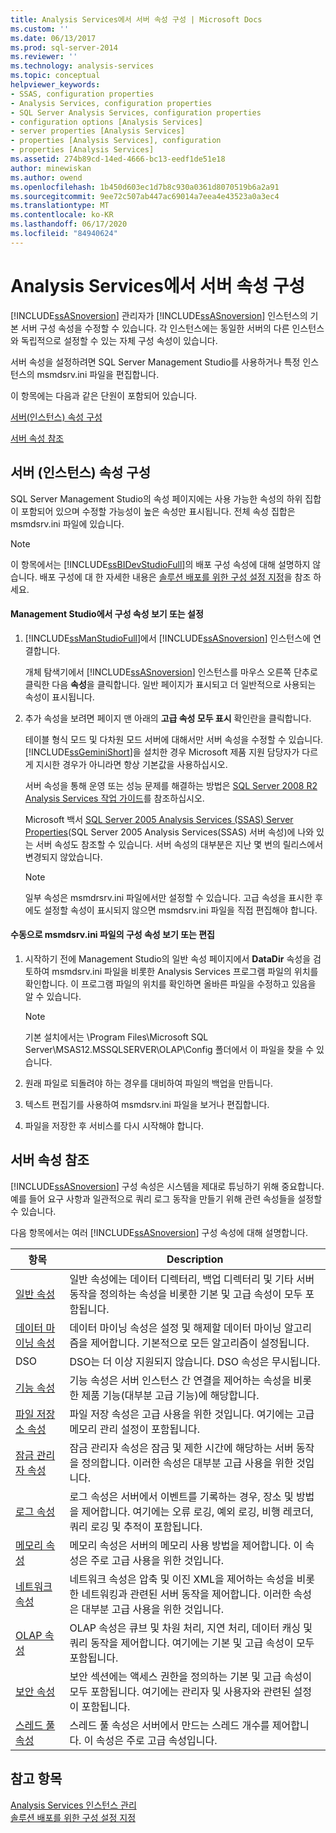 ```yaml
---
title: Analysis Services에서 서버 속성 구성 | Microsoft Docs
ms.custom: ''
ms.date: 06/13/2017
ms.prod: sql-server-2014
ms.reviewer: ''
ms.technology: analysis-services
ms.topic: conceptual
helpviewer_keywords:
- SSAS, configuration properties
- Analysis Services, configuration properties
- SQL Server Analysis Services, configuration properties
- configuration options [Analysis Services]
- server properties [Analysis Services]
- properties [Analysis Services], configuration
- properties [Analysis Services]
ms.assetid: 274b89cd-14ed-4666-bc13-eedf1de51e18
author: minewiskan
ms.author: owend
ms.openlocfilehash: 1b450d603ec1d7b8c930a0361d8070519b6a2a91
ms.sourcegitcommit: 9ee72c507ab447ac69014a7eea4e43523a0a3ec4
ms.translationtype: MT
ms.contentlocale: ko-KR
ms.lasthandoff: 06/17/2020
ms.locfileid: "84940624"
---
```

# <a name="configure-server-properties-in-analysis-services"></a>Analysis Services에서 서버 속성 구성
  [!INCLUDE[ssASnoversion](../../includes/ssasnoversion-md.md)] 관리자가 [!INCLUDE[ssASnoversion](../../includes/ssasnoversion-md.md)] 인스턴스의 기본 서버 구성 속성을 수정할 수 있습니다. 각 인스턴스에는 동일한 서버의 다른 인스턴스와 독립적으로 설정할 수 있는 자체 구성 속성이 있습니다.  
  
 서버 속성을 설정하려면 SQL Server Management Studio를 사용하거나 특정 인스턴스의 msmdsrv.ini 파일을 편집합니다.  
  
 이 항목에는 다음과 같은 단원이 포함되어 있습니다.  
  
 [서버(인스턴스) 속성 구성](#bkmk_config)  
  
 [서버 속성 참조](#bkmk_ref)  
  
##  <a name="configure-server-instance-properties"></a><a name="bkmk_config"></a>서버 (인스턴스) 속성 구성  
 SQL Server Management Studio의 속성 페이지에는 사용 가능한 속성의 하위 집합이 포함되어 있으며 수정할 가능성이 높은 속성만 표시됩니다. 전체 속성 집합은 msmdsrv.ini 파일에 있습니다.  
  
> [!NOTE]  
>  이 항목에서는 [!INCLUDE[ssBIDevStudioFull](../../includes/ssbidevstudiofull-md.md)]의 배포 구성 속성에 대해 설명하지 않습니다. 배포 구성에 대 한 자세한 내용은 [솔루션 배포를 위한 구성 설정 지정](../multidimensional-models/deployment-script-files-solution-deployment-config-settings.md)을 참조 하세요.  
  
#### <a name="view-or-set-configuration-properties-in-management-studio"></a>Management Studio에서 구성 속성 보기 또는 설정  
  
1.  [!INCLUDE[ssManStudioFull](../../includes/ssmanstudiofull-md.md)]에서 [!INCLUDE[ssASnoversion](../../includes/ssasnoversion-md.md)] 인스턴스에 연결합니다.  
  
     개체 탐색기에서 [!INCLUDE[ssASnoversion](../../includes/ssasnoversion-md.md)] 인스턴스를 마우스 오른쪽 단추로 클릭한 다음 **속성**을 클릭합니다. 일반 페이지가 표시되고 더 일반적으로 사용되는 속성이 표시됩니다.  
  
2.  추가 속성을 보려면 페이지 맨 아래의 **고급 속성 모두 표시** 확인란을 클릭합니다.  
  
     테이블 형식 모드 및 다차원 모드 서버에 대해서만 서버 속성을 수정할 수 있습니다. [!INCLUDE[ssGeminiShort](../../includes/ssgeminishort-md.md)]을 설치한 경우 Microsoft 제품 지원 담당자가 다르게 지시한 경우가 아니라면 항상 기본값을 사용하십시오.  
  
     서버 속성을 통해 운영 또는 성능 문제를 해결하는 방법은 [SQL Server 2008 R2 Analysis Services 작업 가이드](https://go.microsoft.com/fwlink/?LinkID=225539)를 참조하십시오.  
  
     Microsoft 백서 [SQL Server 2005 Analysis Services (SSAS) Server Properties](https://go.microsoft.com/fwlink/?LinkID=199102)(SQL Server 2005 Analysis Services(SSAS) 서버 속성)에 나와 있는 서버 속성도 참조할 수 있습니다. 서버 속성의 대부분은 지난 몇 번의 릴리스에서 변경되지 않았습니다.  
  
    > [!NOTE]  
    >  일부 속성은 msmdrsrv.ini 파일에서만 설정할 수 있습니다. 고급 속성을 표시한 후에도 설정할 속성이 표시되지 않으면 msmdsrv.ini 파일을 직접 편집해야 합니다.  
  
#### <a name="view-or-edit-configuration-properties-in-the-msmdsrvini-file"></a>수동으로 msmdsrv.ini 파일의 구성 속성 보기 또는 편집  
  
1.  시작하기 전에 Management Studio의 일반 속성 페이지에서 **DataDir** 속성을 검토하여 msmdsrv.ini 파일을 비롯한 Analysis Services 프로그램 파일의 위치를 확인합니다. 이 프로그램 파일의 위치를 확인하면 올바른 파일을 수정하고 있음을 알 수 있습니다.  
  
    > [!NOTE]  
    >  기본 설치에서는 \Program Files\Microsoft SQL Server\MSAS12.MSSQLSERVER\OLAP\Config 폴더에서 이 파일을 찾을 수 있습니다.  
  
2.  원래 파일로 되돌려야 하는 경우를 대비하여 파일의 백업을 만듭니다.  
  
3.  텍스트 편집기를 사용하여 msmdsrv.ini 파일을 보거나 편집합니다.  
  
4.  파일을 저장한 후 서비스를 다시 시작해야 합니다.  
  
##  <a name="server-property-reference"></a><a name="bkmk_ref"></a> 서버 속성 참조  
 [!INCLUDE[ssASnoversion](../../includes/ssasnoversion-md.md)] 구성 속성은 시스템을 제대로 튜닝하기 위해 중요합니다. 예를 들어 요구 사항과 일관적으로 쿼리 로그 동작을 만들기 위해 관련 속성들을 설정할 수 있습니다.  
  
 다음 항목에서는 여러 [!INCLUDE[ssASnoversion](../../includes/ssasnoversion-md.md)] 구성 속성에 대해 설명합니다.  
  
|항목|Description|  
|-----------|-----------------|  
|[일반 속성](general-properties.md)|일반 속성에는 데이터 디렉터리, 백업 디렉터리 및 기타 서버 동작을 정의하는 속성을 비롯한 기본 및 고급 속성이 모두 포함됩니다.|  
|[데이터 마이닝 속성](data-mining-properties.md)|데이터 마이닝 속성은 설정 및 해제할 데이터 마이닝 알고리즘을 제어합니다. 기본적으로 모든 알고리즘이 설정됩니다.|  
|DSO|DSO는 더 이상 지원되지 않습니다. DSO 속성은 무시됩니다.|  
|[기능 속성](feature-properties.md)|기능 속성은 서버 인스턴스 간 연결을 제어하는 속성을 비롯한 제품 기능(대부분 고급 기능)에 해당합니다.|  
|[파일 저장소 속성](filestore-properties.md)|파일 저장 속성은 고급 사용을 위한 것입니다. 여기에는 고급 메모리 관리 설정이 포함됩니다.|  
|[잠금 관리자 속성](lock-manager-properties.md)|잠금 관리자 속성은 잠금 및 제한 시간에 해당하는 서버 동작을 정의합니다. 이러한 속성은 대부분 고급 사용을 위한 것입니다.|  
|[로그 속성](log-properties.md)|로그 속성은 서버에서 이벤트를 기록하는 경우, 장소 및 방법을 제어합니다. 여기에는 오류 로깅, 예외 로깅, 비행 레코더, 쿼리 로깅 및 추적이 포함됩니다.|  
|[메모리 속성](memory-properties.md)|메모리 속성은 서버의 메모리 사용 방법을 제어합니다. 이 속성은 주로 고급 사용을 위한 것입니다.|  
|[네트워크 속성](network-properties.md)|네트워크 속성은 압축 및 이진 XML을 제어하는 속성을 비롯한 네트워킹과 관련된 서버 동작을 제어합니다. 이러한 속성은 대부분 고급 사용을 위한 것입니다.|  
|[OLAP 속성](olap-properties.md)|OLAP 속성은 큐브 및 차원 처리, 지연 처리, 데이터 캐싱 및 쿼리 동작을 제어합니다. 여기에는 기본 및 고급 속성이 모두 포함됩니다.|  
|[보안 속성](security-properties.md)|보안 섹션에는 액세스 권한을 정의하는 기본 및 고급 속성이 모두 포함됩니다. 여기에는 관리자 및 사용자와 관련된 설정이 포함됩니다.|  
|[스레드 풀 속성](thread-pool-properties.md)|스레드 풀 속성은 서버에서 만드는 스레드 개수를 제어합니다. 이 속성은 주로 고급 속성입니다.|  
  
## <a name="see-also"></a>참고 항목  
 [Analysis Services 인스턴스 관리](../instances/analysis-services-instance-management.md)   
 [솔루션 배포를 위한 구성 설정 지정](../multidimensional-models/deployment-script-files-solution-deployment-config-settings.md)  
  
  
